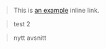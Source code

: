 > This is [an example](http://example.com/ "Title") inline link.

> test 2 
>
>
>
>

> nytt avsnitt

